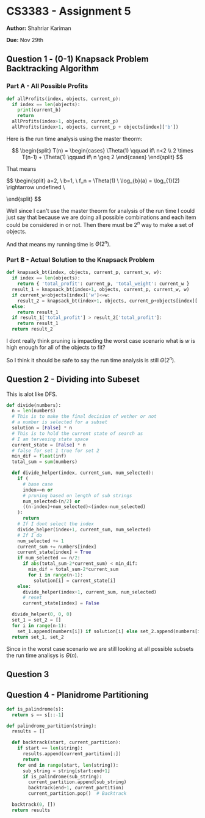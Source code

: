 # CS3383 - Assignment 5

**Author:** Shahriar Kariman

**Due:** Nov 29th

## Question 1 - (0-1) Knapsack Problem Backtracking Algorithm

### Part A - All Possible Profits

```py
def allProfits(index, objects, current_p):
  if index == len(objects):
    print(current_b)
    return
  allProfits(index+1, objects, current_p)
  allProfits(index+1, objects, current_p + objects[index]['b'])
```

Here is the run time analysis using the master theorm:

$$
\begin{split}
  T(n) =
  \begin{cases}
    \Theta(1) \qquad if\ n<2
    \\
    2 \times T(n-1) + \Theta(1) \qquad if\ n \geq 2
  \end{cases}
\end{split}
$$

That means

$$
\begin{split}
  a=2, \ b=1, \ f_n = \Theta(1)
  \\
  \log_{b}(a) = \log_{1}(2) \rightarrow undefined
  \\

\end{split}
$$

Well since I can't use the master theorm for analysis of the run time I could just say that because we are doing all possible combinations and each item could be considered in or not. Then there must be $2^n$ way to make a set of objects.

And that means my running time is $\Theta(2^n)$.

### Part B - Actual Solution to the Knapsack Problem

```py
def knapsack_bt(index, objects, current_p, current_w, w):
  if index == len(objects):
    return { 'total_profit': current_p, 'total_weight': current_w }
  result_1 = knapsack_bt(index+1, objects, current_p, current_w, w)
  if current_w+objects[index]['w']<=w:
    result_2 = knapsack_bt(index+1, objects, current_p+objects[index]['b'], current_w+objects[index]['w'], w)
  else:
    return result_1
  if result_1['total_profit'] > result_2['total_profit']:
    return result_1
  return result_2
```

I dont really think pruning is impacting the worst case scenario what is $w$ is high enough for all of the objects to fit?

So I think it should be safe to say the run time analysis is still $\Theta(2^n)$.

## Question 2 - Dividing into Subeset

This is alot like DFS.

```py
def divide(numbers):
  n = len(numbers)
  # This is to make the final decision of wether or not
  # a number is selected for a subset
  solution = [False] * n
  # This is to hold the current state of search as
  # I am tervesing state space
  current_state = [False] * n
  # false for set 1 true for set 2
  min_dif = float(inf)
  total_sum = sum(numbers)

  def divide_helper(index, current_sum, num_selected):
    if (
      # base case
      index==n or
      # pruning based on length of sub strings
      num_selected>(n/2) or
      ((n-index)+num_selected)<(index-num_selected)
    ):
      return
    # If I dont select the index
    divide_helper(index+1, current_sum, num_selected)
    # If I do
    num_selected += 1
    current_sum += numbers[index]
    current_state[index] = True
    if num_selected == n/2:
      if abs(total_sum-2*current_sum) < min_dif:
        min_dif = total_sum-2*current_sum
        for i in range(n-1):
          solution[i] = current_state[i]
    else:
      divide_helper(index+1, current_sum, num_selected)
      # reset
      current_state[index] = False

  divide_helper(0, 0, 0)
  set_1 = set_2 = []
  for i in range(n-1):
    set_1.append(numbers[i]) if solution[i] else set_2.append(numbers[i])
  return set_1, set_2
```

Since in the worst case scenario we are still looking at all possible subsets the run time analisys is $\Theta(n)$.

## Question 3

## Question 4 - Planidrome Partitioning

```py
def is_palindrome(s):
  return s == s[::-1]

def palindrome_partition(string):
  results = []

  def backtrack(start, current_partition):
    if start == len(string):
      results.append(current_partition[:])
      return
    for end in range(start, len(string)):
      sub_string = string[start:end+1]
      if is_palindrome(sub_string):
        current_partition.append(sub_string)
        backtrack(end+1, current_partition)
        current_partition.pop()  # Backtrack

  backtrack(0, [])
  return results
```
